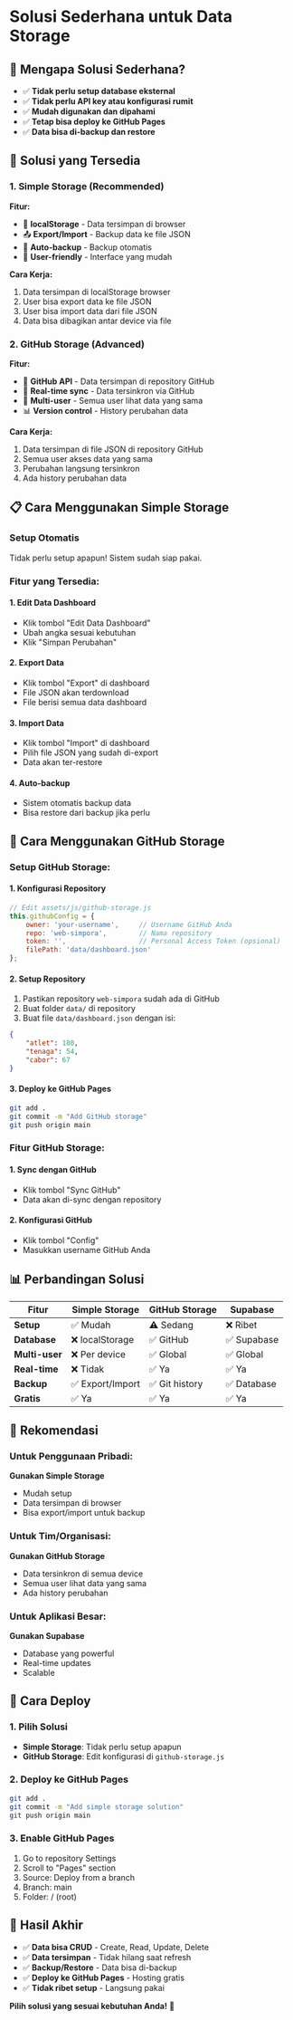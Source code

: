 # Solusi Sederhana untuk Data Storage

## 🎯 **Mengapa Solusi Sederhana?**

- ✅ **Tidak perlu setup database eksternal**
- ✅ **Tidak perlu API key atau konfigurasi rumit**
- ✅ **Mudah digunakan dan dipahami**
- ✅ **Tetap bisa deploy ke GitHub Pages**
- ✅ **Data bisa di-backup dan restore**

## 🚀 **Solusi yang Tersedia**

### **1. Simple Storage (Recommended)**
**Fitur:**
- 💾 **localStorage** - Data tersimpan di browser
- 📤 **Export/Import** - Backup data ke file JSON
- 🔄 **Auto-backup** - Backup otomatis
- 📱 **User-friendly** - Interface yang mudah

**Cara Kerja:**
1. Data tersimpan di localStorage browser
2. User bisa export data ke file JSON
3. User bisa import data dari file JSON
4. Data bisa dibagikan antar device via file

### **2. GitHub Storage (Advanced)**
**Fitur:**
- 🐙 **GitHub API** - Data tersimpan di repository GitHub
- 🔄 **Real-time sync** - Data tersinkron via GitHub
- 👥 **Multi-user** - Semua user lihat data yang sama
- 📊 **Version control** - History perubahan data

**Cara Kerja:**
1. Data tersimpan di file JSON di repository GitHub
2. Semua user akses data yang sama
3. Perubahan langsung tersinkron
4. Ada history perubahan data

## 📋 **Cara Menggunakan Simple Storage**

### **Setup Otomatis**
Tidak perlu setup apapun! Sistem sudah siap pakai.

### **Fitur yang Tersedia:**

#### **1. Edit Data Dashboard**
- Klik tombol "Edit Data Dashboard"
- Ubah angka sesuai kebutuhan
- Klik "Simpan Perubahan"

#### **2. Export Data**
- Klik tombol "Export" di dashboard
- File JSON akan terdownload
- File berisi semua data dashboard

#### **3. Import Data**
- Klik tombol "Import" di dashboard
- Pilih file JSON yang sudah di-export
- Data akan ter-restore

#### **4. Auto-backup**
- Sistem otomatis backup data
- Bisa restore dari backup jika perlu

## 🔧 **Cara Menggunakan GitHub Storage**

### **Setup GitHub Storage:**

#### **1. Konfigurasi Repository**
```javascript
// Edit assets/js/github-storage.js
this.githubConfig = {
    owner: 'your-username',     // Username GitHub Anda
    repo: 'web-simpora',        // Nama repository
    token: '',                  // Personal Access Token (opsional)
    filePath: 'data/dashboard.json'
};
```

#### **2. Setup Repository**
1. Pastikan repository `web-simpora` sudah ada di GitHub
2. Buat folder `data/` di repository
3. Buat file `data/dashboard.json` dengan isi:
```json
{
    "atlet": 180,
    "tenaga": 54,
    "cabor": 67
}
```

#### **3. Deploy ke GitHub Pages**
```bash
git add .
git commit -m "Add GitHub storage"
git push origin main
```

### **Fitur GitHub Storage:**

#### **1. Sync dengan GitHub**
- Klik tombol "Sync GitHub"
- Data akan di-sync dengan repository

#### **2. Konfigurasi GitHub**
- Klik tombol "Config"
- Masukkan username GitHub Anda

## 📊 **Perbandingan Solusi**

| Fitur | Simple Storage | GitHub Storage | Supabase |
|-------|----------------|----------------|----------|
| **Setup** | ✅ Mudah | ⚠️ Sedang | ❌ Ribet |
| **Database** | ❌ localStorage | ✅ GitHub | ✅ Supabase |
| **Multi-user** | ❌ Per device | ✅ Global | ✅ Global |
| **Real-time** | ❌ Tidak | ✅ Ya | ✅ Ya |
| **Backup** | ✅ Export/Import | ✅ Git history | ✅ Database |
| **Gratis** | ✅ Ya | ✅ Ya | ✅ Ya |

## 🎯 **Rekomendasi**

### **Untuk Penggunaan Pribadi:**
**Gunakan Simple Storage**
- Mudah setup
- Data tersimpan di browser
- Bisa export/import untuk backup

### **Untuk Tim/Organisasi:**
**Gunakan GitHub Storage**
- Data tersinkron di semua device
- Semua user lihat data yang sama
- Ada history perubahan

### **Untuk Aplikasi Besar:**
**Gunakan Supabase**
- Database yang powerful
- Real-time updates
- Scalable

## 🚀 **Cara Deploy**

### **1. Pilih Solusi**
- **Simple Storage**: Tidak perlu setup apapun
- **GitHub Storage**: Edit konfigurasi di `github-storage.js`

### **2. Deploy ke GitHub Pages**
```bash
git add .
git commit -m "Add simple storage solution"
git push origin main
```

### **3. Enable GitHub Pages**
1. Go to repository Settings
2. Scroll to "Pages" section
3. Source: Deploy from a branch
4. Branch: main
5. Folder: / (root)

## 🎉 **Hasil Akhir**

- ✅ **Data bisa CRUD** - Create, Read, Update, Delete
- ✅ **Data tersimpan** - Tidak hilang saat refresh
- ✅ **Backup/Restore** - Data bisa di-backup
- ✅ **Deploy ke GitHub Pages** - Hosting gratis
- ✅ **Tidak ribet setup** - Langsung pakai

**Pilih solusi yang sesuai kebutuhan Anda!** 🚀
